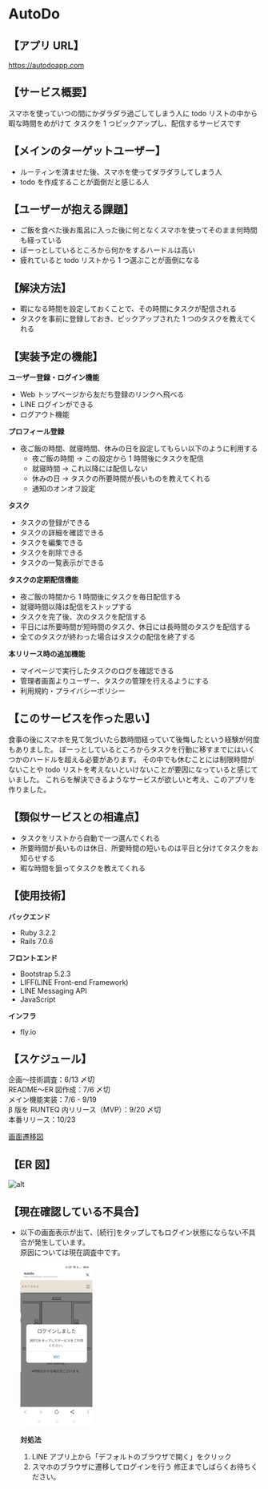 # AutoDo

## 【アプリ URL】

https://autodoapp.com

## 【サービス概要】

スマホを使っていつの間にかダラダラ過ごしてしまう人に
todo リストの中から暇な時間をめがけて
タスクを 1 つピックアップし、配信するサービスです

## 【メインのターゲットユーザー】

- ルーティンを済ませた後、スマホを使ってダラダラしてしまう人
- todo を作成することが面倒だと感じる人

## 【ユーザーが抱える課題】

- ご飯を食べた後お風呂に入った後に何となくスマホを使ってそのまま何時間も経っている
- ぼーっとしているところから何かをするハードルは高い
- 疲れていると todo リストから 1 つ選ぶことが面倒になる

## 【解決方法】

- 暇になる時間を設定しておくことで、その時間にタスクが配信される
- タスクを事前に登録しておき、ピックアップされた 1 つのタスクを教えてくれる

## 【実装予定の機能】

**ユーザー登録・ログイン機能**

- Web トップページから友だち登録のリンクへ飛べる
- LINE ログインができる
- ログアウト機能

**プロフィール登録**

- 夜ご飯の時間、就寝時間、休みの日を設定してもらい以下のように利用する
  - 夜ご飯の時間 → この設定から 1 時間後にタスクを配信
  - 就寝時間 → これ以降には配信しない
  - 休みの日 → タスクの所要時間が長いものを教えてくれる
  - 通知のオンオフ設定

**タスク**

- タスクの登録ができる
- タスクの詳細を確認できる
- タスクを編集できる
- タスクを削除できる
- タスクの一覧表示ができる

**タスクの定期配信機能**

- 夜ご飯の時間から 1 時間後にタスクを毎日配信する
- 就寝時間以降は配信をストップする
- タスクを完了後、次のタスクを配信する
- 平日には所要時間が短時間のタスク、休日には長時間のタスクを配信する
- 全てのタスクが終わった場合はタスクの配信を終了する

**本リリース時の追加機能**

- マイページで実行したタスクのログを確認できる
- 管理者画面よりユーザー、タスクの管理を行えるようにする
- 利用規約・プライバシーポリシー

## 【このサービスを作った思い】

食事の後にスマホを見て気づいたら数時間経っていて後悔したという経験が何度もありました。
ぼーっとしているところからタスクを行動に移すまでにはいくつかのハードルを超える必要があります。
その中でも休むことには制限時間がないことや todo リストを考えないといけないことが要因になっていると感じていました。
これらを解決できるようなサービスが欲しいと考え、このアプリを作りました。

## 【類似サービスとの相違点】

- タスクをリストから自動で一つ選んでくれる
- 所要時間が長いものは休日、所要時間の短いものは平日と分けてタスクをお知らせする
- 暇な時間を狙ってタスクを教えてくれる

## 【使用技術】

**バックエンド**

- Ruby 3.2.2
- Rails 7.0.6

**フロントエンド**

- Bootstrap 5.2.3
- LIFF(LINE Front-end Framework)
- LINE Messaging API
- JavaScript

**インフラ**

- fly.io

## 【スケジュール】

企画〜技術調査：6/13 〆切<br>
README〜ER 図作成：7/6 〆切<br>
メイン機能実装：7/6 - 9/19<br>
β 版を RUNTEQ 内リリース（MVP）：9/20 〆切<br>
本番リリース：10/23

[画面遷移図](https://www.figma.com/file/Zag0Ou5iA97zARoYnyeV9j/%E7%94%BB%E9%9D%A2%E9%81%B7%E7%A7%BB%E5%9B%B3?type=design&node-id=0%3A1&mode=design&t=be3I1J8ECO3r8Iu9-1)

## 【ER 図】

![alt](https://i.gyazo.com/1b11d18cd822e7a195e0f5bdfa832bdf.png)

## 【現在確認している不具合】

- 以下の画面表示が出て、[続行]をタップしてもログイン状態にならない不具合が発生しています。<br>
  原因については現在調査中です。<br>

  <img src="image.png" width="30%"><br>

  **対処法**<br>

  1. LINE アプリ上から「デフォルトのブラウザで開く」をクリック
  2. スマホのブラウザに遷移してログインを行う
     修正までしばらくお待ちください。
